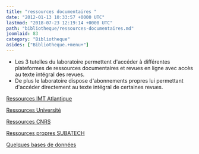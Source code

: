 ```yaml
---
title: "ressources documentaires "
date: "2012-01-13 10:33:57 +0000 UTC"
lastmod: "2018-07-23 12:19:14 +0000 UTC"
path: "bibliotheque/ressources-documentaires.md"
joomlaid: 83
category: "Bibliotheque"
asides: ["Bibliotheque.+menu+"]
---
```

*   Les 3 tutelles du laboratoire permettent d'accéder à différentes plateformes de ressources documentaires et revues en ligne avec accès au texte intégral des revues.
*   De plus le laboratoire dispose d'abonnements propres lui permettant d'accéder directement au texte intégral de certaines revues.

[Ressources IMT Atlantique](https://intranet.imt-atlantique.fr/ressources-documentaires/)

[Ressources Université](/bibliotheque/ressource-universite)

[Ressources CNRS](/bibliotheque/ressources-cnrs)

[Ressources propres SUBATECH](/bibliotheque/ressources-subatec)

[Quelques bases de données](/bibliotheque/bases-de-donnees)
